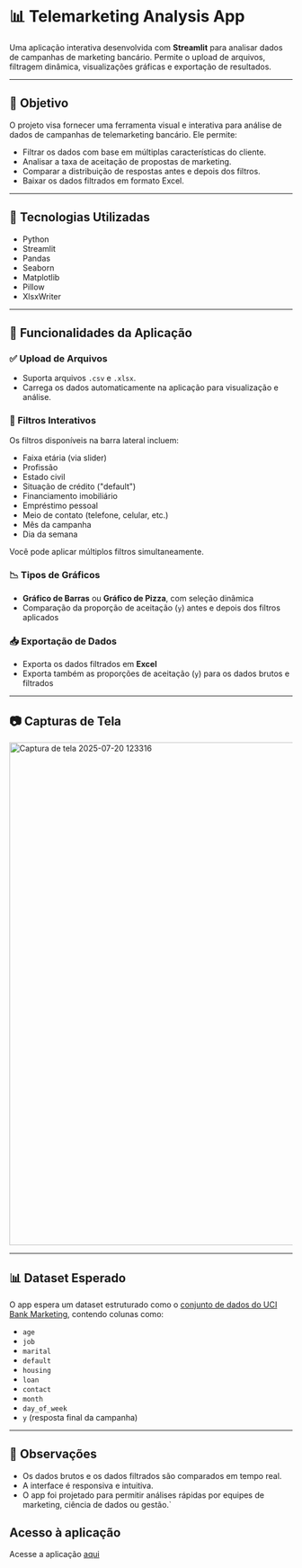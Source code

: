 # 📊 Telemarketing Analysis App

Uma aplicação interativa desenvolvida com **Streamlit** para analisar dados de campanhas de marketing bancário. Permite o upload de arquivos, filtragem dinâmica, visualizações gráficas e exportação de resultados.

---

## 📌 Objetivo

O projeto visa fornecer uma ferramenta visual e interativa para análise de dados de campanhas de telemarketing bancário. Ele permite:

- Filtrar os dados com base em múltiplas características do cliente.
- Analisar a taxa de aceitação de propostas de marketing.
- Comparar a distribuição de respostas antes e depois dos filtros.
- Baixar os dados filtrados em formato Excel.

---

## 🧰 Tecnologias Utilizadas

- Python
- Streamlit
- Pandas
- Seaborn
- Matplotlib
- Pillow
- XlsxWriter

---

## 📁 Funcionalidades da Aplicação

### ✅ Upload de Arquivos

- Suporta arquivos `.csv` e `.xlsx`.
- Carrega os dados automaticamente na aplicação para visualização e análise.

### 🔎 Filtros Interativos

Os filtros disponíveis na barra lateral incluem:

- Faixa etária (via slider)
- Profissão
- Estado civil
- Situação de crédito ("default")
- Financiamento imobiliário
- Empréstimo pessoal
- Meio de contato (telefone, celular, etc.)
- Mês da campanha
- Dia da semana

Você pode aplicar múltiplos filtros simultaneamente.

### 📉 Tipos de Gráficos

- **Gráfico de Barras** ou **Gráfico de Pizza**, com seleção dinâmica
- Comparação da proporção de aceitação (`y`) antes e depois dos filtros aplicados

### 📥 Exportação de Dados

- Exporta os dados filtrados em **Excel**
- Exporta também as proporções de aceitação (`y`) para os dados brutos e filtrados

---

## 📷 Capturas de Tela

<img width="1905" height="895" alt="Captura de tela 2025-07-20 123316" src="https://github.com/user-attachments/assets/2be473cb-923b-4159-8a32-a17a2391665f" />


---

## 📊 Dataset Esperado

O app espera um dataset estruturado como o [conjunto de dados do UCI Bank Marketing](https://archive.ics.uci.edu/ml/datasets/bank+marketing), contendo colunas como:

* `age`
* `job`
* `marital`
* `default`
* `housing`
* `loan`
* `contact`
* `month`
* `day_of_week`
* `y` (resposta final da campanha)

---

## 📝 Observações

* Os dados brutos e os dados filtrados são comparados em tempo real.
* A interface é responsiva e intuitiva.
* O app foi projetado para permitir análises rápidas por equipes de marketing, ciência de dados ou gestão.`


## Acesso à aplicação

Acesse a aplicação [aqui](https://telemarketing-3cf0.onrender.com/)

